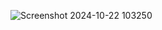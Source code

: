 ![Screenshot 2024-10-22 103250](https://github.com/user-attachments/assets/06c9c737-3dc1-42c9-8f68-f758d4bc59bc)
